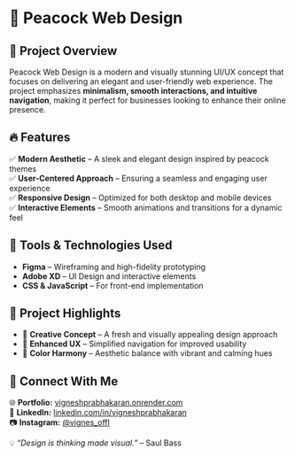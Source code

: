 # 🎨 Peacock Web Design  

## 🌟 Project Overview  
Peacock Web Design is a modern and visually stunning UI/UX concept that focuses on delivering an elegant and user-friendly web experience. The project emphasizes **minimalism, smooth interactions, and intuitive navigation**, making it perfect for businesses looking to enhance their online presence.  

## 🔥 Features  
✅ **Modern Aesthetic** – A sleek and elegant design inspired by peacock themes  
✅ **User-Centered Approach** – Ensuring a seamless and engaging user experience  
✅ **Responsive Design** – Optimized for both desktop and mobile devices  
✅ **Interactive Elements** – Smooth animations and transitions for a dynamic feel  

## 🎨 Tools & Technologies Used  
- **Figma** – Wireframing and high-fidelity prototyping  
- **Adobe XD** – UI Design and interactive elements  
- **CSS & JavaScript** – For front-end implementation  

## 📂 Project Highlights  
- 🌟 **Creative Concept** – A fresh and visually appealing design approach  
- 🚀 **Enhanced UX** – Simplified navigation for improved usability  
- 🎨 **Color Harmony** – Aesthetic balance with vibrant and calming hues  

## 🔗 Connect With Me  
🌐 **Portfolio:** [vigneshprabhakaran.onrender.com](https://vigneshprabhakaran.onrender.com/)  
📌 **LinkedIn:** [linkedin.com/in/vigneshprabhakaran](https://www.linkedin.com/in/vigneshprabhakaran/)  
📷 **Instagram:** [@vignes_offl](https://www.instagram.com/vignes_offl/)  

💡 *“Design is thinking made visual.”* – Saul Bass


